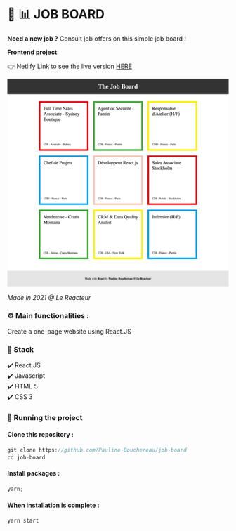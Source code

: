 # 💼 📊 JOB BOARD

**Need a new job ?** Consult job offers on this simple job board !

**Frontend project**

👉 Netlify Link to see the live version [HERE](https://job-board-pb.netlify.app/)

![Screenshot of the website](./src/assets/jobboard.png)

_Made in 2021 @ Le Reacteur_

### ⚙️ Main functionalities :

Create a one-page website using React.JS

### 🔧 Stack

✔️ React.JS  
✔️ Javascript  
✔️ HTML 5  
✔️ CSS 3

### 🚀 Running the project

#### Clone this repository :

```javascript
git clone https://github.com/Pauline-Bouchereau/job-board
cd job-board
```

#### Install packages :

```javascript
yarn;
```

#### When installation is complete :

```javascript
yarn start
```
